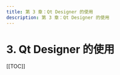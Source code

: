 ```yaml
---
title: 第 3 章：Qt Designer 的使用
description: 第 3 章：Qt Designer 的使用
---
```


# 3. Qt Designer 的使用

[[TOC]]
